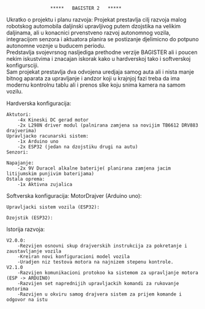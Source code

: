                     *****   BAGISTER 2   *****

Ukratko o projektu i planu razvoja:
    Projekat prestavlja cilj razvoja malog robotskog automobila daljinski upravljivog
    putem dzojstika na velikim daljinama, ali u konacnici prvenstveno razvoj
    autonomnog vozila, integracijom senzora i aktuatora planira se postizanje djelimicno
    do potpuno autonomne voznje u buducem periodu.  
    Predstavlja svojevrsnog nasljediga prethodne verzije BAGISTER ali i poucen nekim
    iskustvima i znacajan iskorak kako u hardverskoj tako i softverskoj konfigursciji.  
    Sam projekat prestavlja dva odvojena uredjaja samog auta ali i nista manje bitnog
    aparata za upravljanje i andzor koji u krajnjoj fazi treba da ima modernu kontrolnu
    tablu ali i prenos slke koju snima kamera na samom vozilu.

Hardverska konfiguracija:  

    Aktutori:  
        -4x Kineski DC gerad motor  
        -2x L298N driver modul (palnirana zamjena sa novijim TB6612 DRV883 drajverima)  
    Upravljacko racunarski sistem:  
        -1x Arduino uno  
        -2x ESP32 (jedan na dzojstiku drugi na autu)  
    Senzori:  

    Napajanje:  
        -2x 9V Duracel alkalne baterije( planirana zamjena jacim litijumskim punjivim baterijama)  
    Ostala oprema:  
        -1x Aktivna zujalica  

Softverska konfiguracija:
    MotorDrajver (Arduino uno):

    Upravljacki sistem vozila (ESP32):

    Dzojstik (ESP32):

Istorija razvoja:

    V2.0.0:
        -Rezvijen osnovni skup drajverskih instrukcija za pokretanje i zaustavljanje vozila
        -Kreiran novi konfiguracioni model vozila
        -Uradjen niz testova motora na najnizem stepenu kontrole.
    V2.1.0
        -Razvijen komunikacioni protokoo ka sistemom za upravljanje motora (ESP -> ARDUINO)
        -Razvijen set naprednijih upravljackih komandi za rukovanje motorima
        -Razvijen u okviru samog drajvera sistem za prijem komande i odgovor na istu
